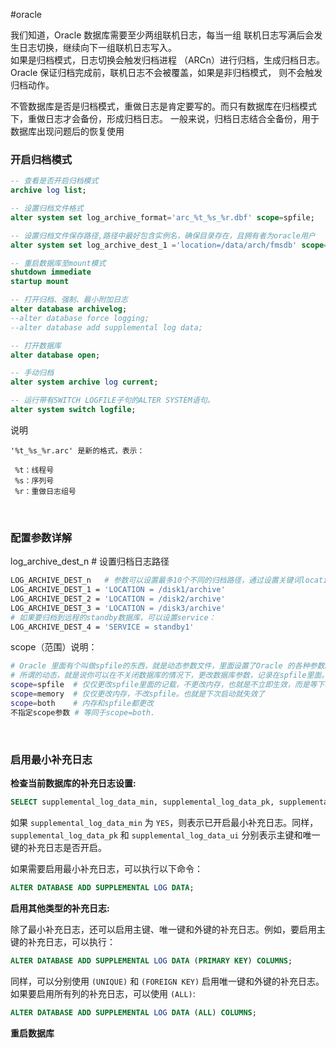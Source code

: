 #oracle

我们知道，Oracle 数据库需要至少两组联机日志，每当一组 联机日志写满后会发生日志切换，继续向下一组联机日志写入。  
如果是归档模式，日志切换会触发归档进程 （ARCn）进行归档，生成归档日志。Oracle 保证归档完成前，联机日志不会被覆盖，如果是非归档模式， 则不会触发归档动作。

不管数据库是否是归档模式，重做日志是肯定要写的。而只有数据库在归档模式下，重做日志才会备份，形成归档日志。
一般来说，归档日志结合全备份，用于数据库出现问题后的恢复使用

### 开启归档模式

```sql
-- 查看是否开启归档模式
archive log list;

-- 设置归档文件格式   
alter system set log_archive_format='arc_%t_%s_%r.dbf' scope=spfile;

-- 设置归档文件保存路径,路径中最好包含实例名，确保目录存在，且拥有者为oracle用户
alter system set log_archive_dest_1 ='location=/data/arch/fmsdb' scope=spfile;

-- 重启数据库至mount模式
shutdown immediate
startup mount

-- 打开归档、强制、最小附加日志
alter database archivelog;
--alter database force logging;
--alter database add supplemental log data;

-- 打开数据库
alter database open;

-- 手动归档
alter system archive log current;

-- 运行带有SWITCH LOGFILE子句的ALTER SYSTEM语句。
alter system switch logfile;
```

说明

```h3c
'%t_%s_%r.arc' 是新的格式，表示：

 %t：线程号
 %s：序列号
 %r：重做日志组号
```

‍

### 配置参数详解

log\_archive\_dest\_n   # 设置归档日志路径

```bash
LOG_ARCHIVE_DEST_n   # 参数可以设置最多10个不同的归档路径，通过设置关键词location或service，该参数指向的路径可以是本地或远程的。
LOG_ARCHIVE_DEST_1 = 'LOCATION = /disk1/archive' 
LOG_ARCHIVE_DEST_2 = 'LOCATION = /disk2/archive' 
LOG_ARCHIVE_DEST_3 = 'LOCATION = /disk3/archive' 
# 如果要归档到远程的standby数据库，可以设置service：
LOG_ARCHIVE_DEST_4 = 'SERVICE = standby1'
```

scope（范围）说明：

```bash
# Oracle 里面有个叫做spfile的东西，就是动态参数文件，里面设置了Oracle 的各种参数。
# 所谓的动态，就是说你可以在不关闭数据库的情况下，更改数据库参数，记录在spfile里面。
scope=spfile  # 仅仅更改spfile里面的记载，不更改内存，也就是不立即生效，而是等下次数据库启动生效。有一些参数只允许用这种方法更改
scope=memory  # 仅仅更改内存，不改spfile。也就是下次启动就失效了
scope=both    # 内存和spfile都更改
不指定scope参数 # 等同于scope=both.

```

‍


### 启用最小补充日志

**检查当前数据库的补充日志设置:**

```sql
SELECT supplemental_log_data_min, supplemental_log_data_pk, supplemental_log_data_ui FROM v$database;
```
如果 `supplemental_log_data_min` 为 `YES`，则表示已开启最小补充日志。同样，`supplemental_log_data_pk` 和 `supplemental_log_data_ui` 分别表示主键和唯一键的补充日志是否开启。


如果需要启用最小补充日志，可以执行以下命令：
```sql
ALTER DATABASE ADD SUPPLEMENTAL LOG DATA;
```


**启用其他类型的补充日志:**

除了最小补充日志，还可以启用主键、唯一键和外键的补充日志。例如，要启用主键的补充日志，可以执行：
```sql
ALTER DATABASE ADD SUPPLEMENTAL LOG DATA (PRIMARY KEY) COLUMNS;
```

同样，可以分别使用 `(UNIQUE)` 和 `(FOREIGN KEY)` 启用唯一键和外键的补充日志。  
如果要启用所有列的补充日志，可以使用 `(ALL)`:﻿
```sql
ALTER DATABASE ADD SUPPLEMENTAL LOG DATA (ALL) COLUMNS;
```

**重启数据库**